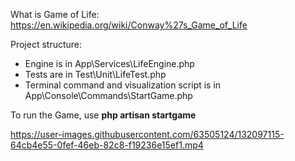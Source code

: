 What is Game of Life: https://en.wikipedia.org/wiki/Conway%27s_Game_of_Life

Project structure:
- Engine is in App\Services\LifeEngine.php
- Tests are in Test\Unit\LifeTest.php
- Terminal command and visualization script is in App\Console\Commands\StartGame.php

To run the Game, use **php artisan startgame**



https://user-images.githubusercontent.com/63505124/132097115-64cb4e55-0fef-46eb-82c8-f19236e15ef1.mp4

